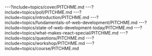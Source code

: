 ---?include=topics/cover/PITCHME.md
---?include=topics/poll/PITCHME.md
---?include=topics/introduction/PITCHME.md
---?include=topics/fundamentals-of-web-development/PITCHME.md
---?include=topics/state-of-web-development-today/PITCHME.md
---?include=topics/what-makes-react-special/PITCHME.md
---?include=topics/questions/PITCHME.md
---?include=topics/workshop/PITCHME.md
---?include=topics/course/PITCHME.md
